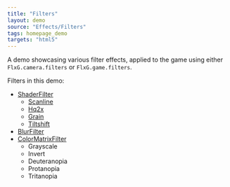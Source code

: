 ```yaml
---
title: "Filters"
layout: demo
source: "Effects/Filters"
tags: homepage_demo
targets: "html5"
---
```


A demo showcasing various filter effects, applied to the game using either `FlxG.camera.filters` or `FlxG.game.filters`.

Filters in this demo:
- [ShaderFilter](https://api.openfl.org/openfl/filters/ShaderFilter.html)
  - [Scanline](https://github.com/HaxeFlixel/flixel-demos/blob/dev/Effects/Filters/source/filters/Scanline.hx)
  - [Hq2x](https://github.com/HaxeFlixel/flixel-demos/blob/dev/Effects/Filters/source/filters/Hq2x.hx)
  - [Grain](https://github.com/HaxeFlixel/flixel-demos/blob/dev/Effects/Filters/source/filters/Grain.hx)
  - [Tiltshift](https://github.com/HaxeFlixel/flixel-demos/blob/dev/Effects/Filters/source/filters/Tiltshift.hx)
- [BlurFilter](https://api.openfl.org/openfl/filters/BlurFilter.html)
- [ColorMatrixFilter](https://api.openfl.org/openfl/filters/ColorMatrixFilter.html)
  - Grayscale
  - Invert
  - Deuteranopia
  - Protanopia
  - Tritanopia
